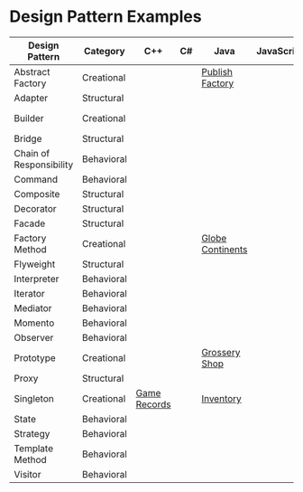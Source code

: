 # Design Pattern Examples

| Design Pattern | Category | C++ | C# | Java | JavaScript | Python | Ruby |
|---|---|---|---|---|---|---|---|
| Abstract Factory | Creational |   |   | [Publish Factory](abstract-factory-java/) |   |   |   |
| Adapter | Structural |   |   |   |   |   |   |
| Builder | Creational |   |   |   |   |   |[Construction Management](design-pattern-Ruby/builder-Ruby) |
| Bridge | Structural |   |   |   |   |   |   |
| Chain of Responsibility | Behavioral |   |   |   |   |   |   |
| Command | Behavioral |   |   |   |   |   |   |
| Composite | Structural |   |   |   |   |   |   |
| Decorator | Structural |   |   |   |   |   |   |
| Facade | Structural |   |   |   |   |   |   |
| Factory Method | Creational |   |   | [Globe Continents](FactoryMethod-Java/)  |   |   |[Gym Membership](design-patterns-Ruby/factory-ruby)|
| Flyweight | Structural |   |   |   |   |   |   |
| Interpreter | Behavioral |   |   |   |   |   |   |
| Iterator | Behavioral |   |   |   |   |   |   |
| Mediator | Behavioral |   |   |   |   |   |   |
| Momento | Behavioral |   |   |   |   |   |   |
| Observer | Behavioral |   |   |   |   |   |   |
| Prototype | Creational |   |   | [Grossery Shop](Prototype-Java/) |   |   |[Laptop](design-patterns-Ruby/prototype-ruby)|
| Proxy | Structural |   |   |   |   |   |   |
| Singleton | Creational | [Game Records](singleton-cpp/) |   | [Inventory](singleton-java/) |   |   |   |
| State | Behavioral |   |   |   |   |   |   |
| Strategy | Behavioral |   |   |   |   |   |   |
| Template Method | Behavioral |   |   |   |   |   |   |
| Visitor | Behavioral |   |   |   |   |   |   |
